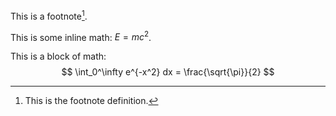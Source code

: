 This is a footnote[^1].

[^1]: This is the footnote definition.

This is some inline math: $E = mc^2$.

This is a block of math:
$$
\int_0^\infty e^{-x^2} dx = \frac{\sqrt{\pi}}{2}
$$
